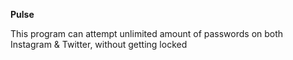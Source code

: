 **Pulse**

This program can attempt unlimited amount of passwords on both Instagram & Twitter, without getting locked
